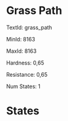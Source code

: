 # Grass Path

TextId: grass_path

MinId: 8163

MaxId: 8163

Hardness: 0,65

Resistance: 0,65


Num States: 1

# States
```

```